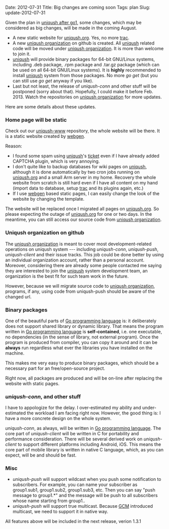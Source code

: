 Date: 2012-07-31
Title: Big changes are coming soon
Tags: plan
Slug: update-2012-07-31

Given the plan in [uniqush after go1], some changes, which may be considered as big changes, will be made in the coming August.

- A new static website for [uniqush.org]. Yes, no more [trac].
- A new [uniqush organization] on github is created. All [uniqush] related code will be moved under [uniqush organization]. It is more than welcome to join it.
- [uniqush] will provide binary packages for 64-bit GNU/Linux systems, including .deb package, .rpm package and .tar.gz package (which can be used on all 64-bit GNU/Linux systems). It is **highly** recommended to install [uniqush] system from those packages. No more *go get* (but you can still use *go get* anyway if you like).
- Last but not least, the release of *uniqush-conn* and other stuff will be postponed (sorry about that). Hopefully, I could make it before Feb. 2013. Watch the repositories on [uniqush organization] for more updates.

Here are some details about these updates.

### Home page will be static

Check out our [uniqush-www] repository, the whole website will be there. It is a static website created by [webgen].

Reason:

- I found some spam using [uniqush]'s [ticket] even if I have already added CAPTCHA plugin, which is very annoying.
- I don't quite like to backup databases for wiki pages on [uniqush], although it is done automatically by two cron jobs running on [uniqush.org] and a small Arm server in my home. Recovery the whole website from scratch is still hard even if I have all content on my hand (import data to database, setup [trac] and its plugins again, etc.)
- If I use [webgen] based static pages, I can easily change the look of the website by changing the template.

The website will be replaced once I migrated all pages on [uniqush.org]. So please expecting the outage of [uniqush.org] for one or two days. In the meantime, you can still access our source code from [uniqush organization].

### Uniqush organization on github

The [uniqush organization] is meant to cover most development-related operations on uniqush system --- including *uniqush-conn*, *uniqush-push*,  *uniqush-client* and their issue tracks. This job could be done better by using an individual organization account, rather than a personal account. Moreover, considering there are already some people contacted me saying they are interested to join the [uniqush] system development team, an organization is the best fit for such team work in the future.

However, because we will migrate source code to [uniqush organization], programs, if any, using code from uniqush-push should be aware of the changed url.

### Binary packages

One of the beautiful parts of [Go programming language] is: it deliberately does not support shared library or dynamic library. That means the program written in [Go programming language] is **self-contained**, i.e. one executable, no dependencies (in the sense of library, not external program). Once the program is produced from compiler, you can copy it around and it can be **always** run regardless what ever the libraries you have installed on the machine.

This makes me very easy to produce binary packages, which should be a necessary part for an free/open-source project.

Right now, all packages are produced and will be on-line after replacing the website with static pages.

### *uniqush-conn*, and other stuff

I have to appologize for the delay. I over-estimated my ability and under-estimated the workload I am facing right now. However, the good thing is: I have a more concrete design on the whole system.

*uniqush-conn*, as always, will be written in [Go programming language]. The core part of *uniqush-client* will be written in C for portability and performance consideration. There will be several derived work on *uniqush-client* to support different platforms including Android, iOS. This means the core part of mobile library is written in native C language, which, as you can expect, will be and should be fast.

### Misc

- *uniqush-push* will support wildcast when you push some notification to subscribers. For example, you can name your subscriber as group1.sub1, group1.sub2, group1.sub3, etc. Then you can say "push message to group1.\*" and the message will be push to all subscribers whose name starting from group1..
- *uniqush-push* will support true multicast. Because [GCM] introduced multicast, we need to support it in native way.

All features above will be included in the next release, verion 1.3.1

[uniqush after go1]: http://blog.uniqush.org/uniqush-after-go1.html
[uniqush]: http://uniqush.org
[uniqush.org]: http://uniqush.org
[uniqush-www]: http://github.com/uniqush/uniqush-www/
[ticket]: http://uniqush.org/report
[trac]: http://trac.edgewall.org/
[uniqush organization]: http://github.com/uniqush
[webgen]: http://webgen.rubyforge.org/
[Go programming language]: http://golang.org
[GCM]: http://developer.android.com/guide/google/gcm/index.html

